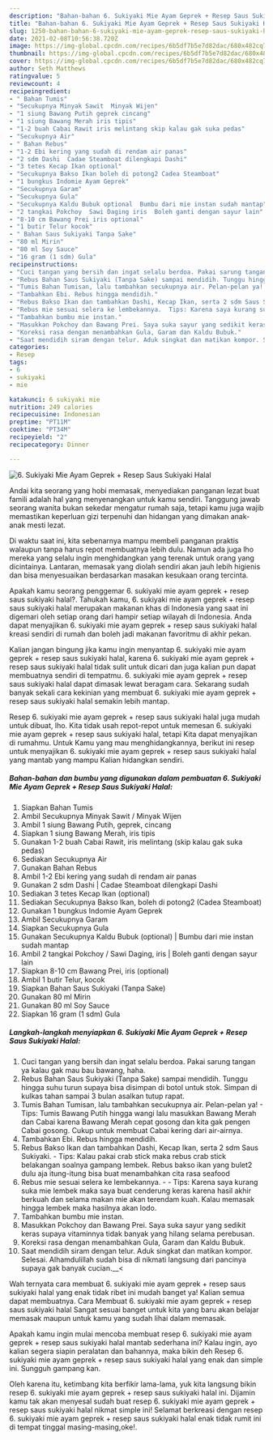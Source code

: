 ```yaml
---
description: "Bahan-bahan 6. Sukiyaki Mie Ayam Geprek + Resep Saus Sukiyaki Halal Sederhana dan Mudah Dibuat"
title: "Bahan-bahan 6. Sukiyaki Mie Ayam Geprek + Resep Saus Sukiyaki Halal Sederhana dan Mudah Dibuat"
slug: 1250-bahan-bahan-6-sukiyaki-mie-ayam-geprek-resep-saus-sukiyaki-halal-sederhana-dan-mudah-dibuat
date: 2021-02-08T10:56:38.720Z
image: https://img-global.cpcdn.com/recipes/6b5df7b5e7d82dac/680x482cq70/6-sukiyaki-mie-ayam-geprek-resep-saus-sukiyaki-halal-foto-resep-utama.jpg
thumbnail: https://img-global.cpcdn.com/recipes/6b5df7b5e7d82dac/680x482cq70/6-sukiyaki-mie-ayam-geprek-resep-saus-sukiyaki-halal-foto-resep-utama.jpg
cover: https://img-global.cpcdn.com/recipes/6b5df7b5e7d82dac/680x482cq70/6-sukiyaki-mie-ayam-geprek-resep-saus-sukiyaki-halal-foto-resep-utama.jpg
author: Seth Matthews
ratingvalue: 5
reviewcount: 4
recipeingredient:
- " Bahan Tumis"
- "Secukupnya Minyak Sawit  Minyak Wijen"
- "1 siung Bawang Putih geprek cincang"
- "1 siung Bawang Merah iris tipis"
- "1-2 buah Cabai Rawit iris melintang skip kalau gak suka pedas"
- "Secukupnya Air"
- " Bahan Rebus"
- "1-2 Ebi kering yang sudah di rendam air panas"
- "2 sdm Dashi  Cadae Steamboat dilengkapi Dashi"
- "3 tetes Kecap Ikan optional"
- "Secukupnya Bakso Ikan boleh di potong2 Cadea Steamboat"
- "1 bungkus Indomie Ayam Geprek"
- "Secukupnya Garam"
- "Secukupnya Gula"
- "Secukupnya Kaldu Bubuk optional  Bumbu dari mie instan sudah mantap"
- "2 tangkai Pokchoy  Sawi Daging iris  Boleh ganti dengan sayur lain"
- "8-10 cm Bawang Prei iris optional"
- "1 butir Telur kocok"
- " Bahan Saus Sukiyaki Tanpa Sake"
- "80 ml Mirin"
- "80 ml Soy Sauce"
- "16 gram (1 sdm) Gula"
recipeinstructions:
- "Cuci tangan yang bersih dan ingat selalu berdoa. Pakai sarung tangan ya kalau gak mau bau bawang, haha."
- "Rebus Bahan Saus Sukiyaki (Tanpa Sake) sampai mendidih. Tunggu hingga suhu turun supaya bisa disimpan di botol untuk stok. Simpan di kulkas tahan sampai 3 bulan asalkan tutup rapat."
- "Tumis Bahan Tumisan, lalu tambahkan secukupnya air. Pelan-pelan ya! Tips: Tumis Bawang Putih hingga wangi lalu masukkan Bawang Merah dan Cabai karena Bawang Merah cepat gosong dan kita gak pengen Cabai gosong. Cukup untuk membuat Cabai kering dari air-airnya."
- "Tambahkan Ebi. Rebus hingga mendidih."
- "Rebus Bakso Ikan dan tambahkan Dashi, Kecap Ikan, serta 2 sdm Saus Sukiyaki. Tips: Kalau pakai crab stick maka rebus crab stick belakangan soalnya gampang lembek. Rebus bakso ikan yang bulet2 dulu aja itung-itung bisa buat menambahkan cita rasa seafood"
- "Rebus mie sesuai selera ke lembekannya.  Tips: Karena saya kurang suka mie lembek maka saya buat cenderung keras karena hasil akhir berkuah dan selama makan mie akan terendam kuah. Kalau memasak hingga lembek maka hasilnya akan lodo."
- "Tambahkan bumbu mie instan."
- "Masukkan Pokchoy dan Bawang Prei. Saya suka sayur yang sedikit keras supaya vitaminnya tidak banyak yang hilang selama perebusan."
- "Koreksi rasa dengan menambahkan Gula, Garam dan Kaldu Bubuk."
- "Saat mendidih siram dengan telur. Aduk singkat dan matikan kompor. Selesai. Alhamdulillah sudah bisa di nikmati langsung dari pancinya supaya gak banyak cucian.__&lt;"
categories:
- Resep
tags:
- 6
- sukiyaki
- mie

katakunci: 6 sukiyaki mie 
nutrition: 249 calories
recipecuisine: Indonesian
preptime: "PT11M"
cooktime: "PT34M"
recipeyield: "2"
recipecategory: Dinner

---
```



![6. Sukiyaki Mie Ayam Geprek + Resep Saus Sukiyaki Halal](https://img-global.cpcdn.com/recipes/6b5df7b5e7d82dac/680x482cq70/6-sukiyaki-mie-ayam-geprek-resep-saus-sukiyaki-halal-foto-resep-utama.jpg)

Andai kita seorang yang hobi memasak, menyediakan panganan lezat buat famili adalah hal yang menyenangkan untuk kamu sendiri. Tanggung jawab seorang  wanita bukan sekedar mengatur rumah saja, tetapi kamu juga wajib memastikan keperluan gizi terpenuhi dan hidangan yang dimakan anak-anak mesti lezat.

Di waktu  saat ini, kita sebenarnya mampu membeli panganan praktis walaupun tanpa harus repot membuatnya lebih dulu. Namun ada juga lho mereka yang selalu ingin menghidangkan yang terenak untuk orang yang dicintainya. Lantaran, memasak yang diolah sendiri akan jauh lebih higienis dan bisa menyesuaikan berdasarkan masakan kesukaan orang tercinta. 



Apakah kamu seorang penggemar 6. sukiyaki mie ayam geprek + resep saus sukiyaki halal?. Tahukah kamu, 6. sukiyaki mie ayam geprek + resep saus sukiyaki halal merupakan makanan khas di Indonesia yang saat ini digemari oleh setiap orang dari hampir setiap wilayah di Indonesia. Anda dapat menyajikan 6. sukiyaki mie ayam geprek + resep saus sukiyaki halal kreasi sendiri di rumah dan boleh jadi makanan favoritmu di akhir pekan.

Kalian jangan bingung jika kamu ingin menyantap 6. sukiyaki mie ayam geprek + resep saus sukiyaki halal, karena 6. sukiyaki mie ayam geprek + resep saus sukiyaki halal tidak sulit untuk dicari dan juga kalian pun dapat membuatnya sendiri di tempatmu. 6. sukiyaki mie ayam geprek + resep saus sukiyaki halal dapat dimasak lewat beragam cara. Sekarang sudah banyak sekali cara kekinian yang membuat 6. sukiyaki mie ayam geprek + resep saus sukiyaki halal semakin lebih mantap.

Resep 6. sukiyaki mie ayam geprek + resep saus sukiyaki halal juga mudah untuk dibuat, lho. Kita tidak usah repot-repot untuk memesan 6. sukiyaki mie ayam geprek + resep saus sukiyaki halal, tetapi Kita dapat menyajikan di rumahmu. Untuk Kamu yang mau menghidangkannya, berikut ini resep untuk menyajikan 6. sukiyaki mie ayam geprek + resep saus sukiyaki halal yang mantab yang mampu Kalian hidangkan sendiri.

<!--inarticleads1-->

##### Bahan-bahan dan bumbu yang digunakan dalam pembuatan 6. Sukiyaki Mie Ayam Geprek + Resep Saus Sukiyaki Halal:

1. Siapkan  Bahan Tumis
1. Ambil Secukupnya Minyak Sawit / Minyak Wijen
1. Ambil 1 siung Bawang Putih, geprek, cincang
1. Siapkan 1 siung Bawang Merah, iris tipis
1. Gunakan 1-2 buah Cabai Rawit, iris melintang (skip kalau gak suka pedas)
1. Sediakan Secukupnya Air
1. Gunakan  Bahan Rebus
1. Ambil 1-2 Ebi kering yang sudah di rendam air panas
1. Gunakan 2 sdm Dashi | Cadae Steamboat dilengkapi Dashi
1. Sediakan 3 tetes Kecap Ikan (optional)
1. Sediakan Secukupnya Bakso Ikan, boleh di potong2 (Cadea Steamboat)
1. Gunakan 1 bungkus Indomie Ayam Geprek
1. Ambil Secukupnya Garam
1. Siapkan Secukupnya Gula
1. Gunakan Secukupnya Kaldu Bubuk (optional) | Bumbu dari mie instan sudah mantap
1. Ambil 2 tangkai Pokchoy / Sawi Daging, iris | Boleh ganti dengan sayur lain
1. Siapkan 8-10 cm Bawang Prei, iris (optional)
1. Ambil 1 butir Telur, kocok
1. Siapkan  Bahan Saus Sukiyaki (Tanpa Sake)
1. Gunakan 80 ml Mirin
1. Gunakan 80 ml Soy Sauce
1. Siapkan 16 gram (1 sdm) Gula




<!--inarticleads2-->

##### Langkah-langkah menyiapkan 6. Sukiyaki Mie Ayam Geprek + Resep Saus Sukiyaki Halal:

1. Cuci tangan yang bersih dan ingat selalu berdoa. Pakai sarung tangan ya kalau gak mau bau bawang, haha.
1. Rebus Bahan Saus Sukiyaki (Tanpa Sake) sampai mendidih. Tunggu hingga suhu turun supaya bisa disimpan di botol untuk stok. Simpan di kulkas tahan sampai 3 bulan asalkan tutup rapat.
1. Tumis Bahan Tumisan, lalu tambahkan secukupnya air. Pelan-pelan ya! - Tips: Tumis Bawang Putih hingga wangi lalu masukkan Bawang Merah dan Cabai karena Bawang Merah cepat gosong dan kita gak pengen Cabai gosong. Cukup untuk membuat Cabai kering dari air-airnya.
1. Tambahkan Ebi. Rebus hingga mendidih.
1. Rebus Bakso Ikan dan tambahkan Dashi, Kecap Ikan, serta 2 sdm Saus Sukiyaki. - Tips: Kalau pakai crab stick maka rebus crab stick belakangan soalnya gampang lembek. Rebus bakso ikan yang bulet2 dulu aja itung-itung bisa buat menambahkan cita rasa seafood
1. Rebus mie sesuai selera ke lembekannya. -  - Tips: Karena saya kurang suka mie lembek maka saya buat cenderung keras karena hasil akhir berkuah dan selama makan mie akan terendam kuah. Kalau memasak hingga lembek maka hasilnya akan lodo.
1. Tambahkan bumbu mie instan.
1. Masukkan Pokchoy dan Bawang Prei. Saya suka sayur yang sedikit keras supaya vitaminnya tidak banyak yang hilang selama perebusan.
1. Koreksi rasa dengan menambahkan Gula, Garam dan Kaldu Bubuk.
1. Saat mendidih siram dengan telur. Aduk singkat dan matikan kompor. Selesai. Alhamdulillah sudah bisa di nikmati langsung dari pancinya supaya gak banyak cucian.__&lt;




Wah ternyata cara membuat 6. sukiyaki mie ayam geprek + resep saus sukiyaki halal yang enak tidak ribet ini mudah banget ya! Kalian semua dapat membuatnya. Cara Membuat 6. sukiyaki mie ayam geprek + resep saus sukiyaki halal Sangat sesuai banget untuk kita yang baru akan belajar memasak maupun untuk kamu yang sudah lihai dalam memasak.

Apakah kamu ingin mulai mencoba membuat resep 6. sukiyaki mie ayam geprek + resep saus sukiyaki halal mantab sederhana ini? Kalau ingin, ayo kalian segera siapin peralatan dan bahannya, maka bikin deh Resep 6. sukiyaki mie ayam geprek + resep saus sukiyaki halal yang enak dan simple ini. Sungguh gampang kan. 

Oleh karena itu, ketimbang kita berfikir lama-lama, yuk kita langsung bikin resep 6. sukiyaki mie ayam geprek + resep saus sukiyaki halal ini. Dijamin kamu tak akan menyesal sudah buat resep 6. sukiyaki mie ayam geprek + resep saus sukiyaki halal nikmat simple ini! Selamat berkreasi dengan resep 6. sukiyaki mie ayam geprek + resep saus sukiyaki halal enak tidak rumit ini di tempat tinggal masing-masing,oke!.

